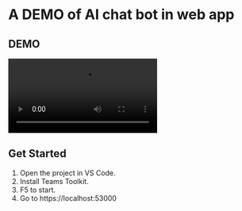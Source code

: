 # A DEMO of AI chat bot in web app

## DEMO

![DEMO](./demo/demo.mp4)

## Get Started

1. Open the project in VS Code.
1. Install Teams Toolkit.
1. F5 to start.
1. Go to https://localhost:53000
